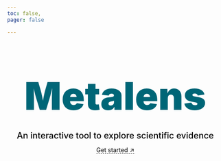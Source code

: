 ```yaml
---
toc: false,
pager: false

---
```


<style>

.hero {
  display: flex;
  flex-direction: column;
  align-items: center;
  font-family: var(--sans-serif);
  margin: 4rem 0 8rem;
  text-wrap: balance;
  text-align: center;

}

.indexLink{
    padding-top: 10px;
    border-bottom:1px dashed black;

}
/* unvisited link */
a:link {
  color: black;
    text-decoration: none;

}

/* visited link */
a:visited {
  color: black;
    text-decoration: none;
}

/* mouse over link */
a:hover {
  color: #067;
  text-decoration: none!important;
}

/* selected link */
a:active {
  color: #067;
  text-decoration: none!important;

}
.hero h1 {
  margin: 2rem 0;
  max-width: none;
  font-size: 14vw;
  font-weight: 900;
  line-height: 1;
  color: #067;
  -webkit-background-clip: text;
  -webkit-text-fill-color:#067;
  background-clip: text;
}

.hero h2 {
  margin: 0;
  max-width: 34em;
  font-size: 20px;
  font-style: initial;
  font-weight: 500;
  line-height: 1.5;
  color: black;

}

@media (min-width: 640px) {
  .hero h1 {
    font-size: 90px;
  }
}

</style>

<div class="hero">
  <h1>Metalens</h1>
  <h2>An interactive tool to explore scientific evidence </h2>
  <a class ='indexLink' href="/studies/dat.axfors2021" target="_self">Get started<span style="display: inline-block; margin-left: 0.25rem; 
">↗︎</span></a>
</div>



